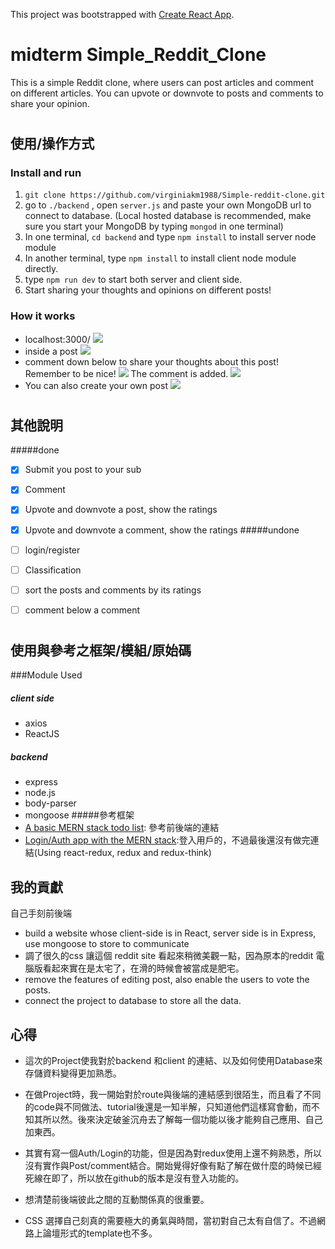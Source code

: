 This project was bootstrapped with [Create React App](https://github.com/facebook/create-react-app).

# midterm Simple_Reddit_Clone

This is a simple Reddit clone, where users can post articles and comment on different articles. You can upvote or downvote to posts and comments to share your opinion.
#
## 使用/操作方式
### Install and run
1. `git clone https://github.com/virginiakm1988/Simple-reddit-clone.git` 
2. go to `./backend` , open `server.js` and paste your own MongoDB url to connect to database. 
(Local hosted database is recommended, make sure you start your MongoDB by typing `mongod` in one terminal)
3. In one terminal, `cd backend` and type `npm install` to install server node module
4. In another terminal,  type `npm install` to install client node module directly.
5. type `npm run dev` to start both server and client side. 
6. Start sharing your thoughts and opinions on different posts!
### How it works
* localhost:3000/
![](https://i.imgur.com/YeHvkwc.png)
* inside a post
![](https://i.imgur.com/PABZ35S.png)
* comment down below to share your thoughts about this post! Remember to be nice!
![](https://i.imgur.com/jp7v5YC.png)
The comment is added.
![](https://imgur.com/ZugXuJh.png)
* You can also create your own post
![](https://imgur.com/wJ1m05n.png)


#
## 其他說明
#####done
- [x] Submit you post to your sub
- [x] Comment
- [x] Upvote and downvote a post, show the ratings
- [x] Upvote and downvote a comment, show the ratings
#####undone
- [ ] login/register
- [ ] Classification
- [ ] sort the posts and comments by its ratings
- [ ] comment below a comment



#
## 使用與參考之框架/模組/原始碼

###Module Used
##### client side
* axios
* ReactJS
##### backend
* express 
* node.js
* body-parser
* mongoose
#####參考框架
* [A basic MERN stack todo list](https://codingthesmartway.com/the-mern-stack-tutorial-building-a-react-crud-application-from-start-to-finish-part-1/): 參考前後端的連結
* [Login/Auth app with the MERN stack](https://blog.bitsrc.io/build-a-login-auth-app-with-mern-stack-part-2-frontend-6eac4e38ee82):登入用戶的，不過最後還沒有做完連結(Using react-redux, redux and redux-think)
##
## 我的貢獻
自己手刻前後端
* build a website whose client-side is in React, server side is in Express, use mongoose to store  to communicate 
* 調了很久的css 讓這個 reddit site 看起來稍微美觀一點，因為原本的reddit 電腦版看起來實在是太宅了，在滑的時候會被當成是肥宅。
* remove the features of editing post, also enable the users to vote the posts.
* connect the project to database to store all the data. 
## 心得
- 這次的Project使我對於backend 和client 的連結、以及如何使用Database來存儲資料變得更加熟悉。
- 在做Project時，我一開始對於route與後端的連結感到很陌生，而且看了不同的code與不同做法、tutorial後還是一知半解，只知道他們這樣寫會動，而不知其所以然。後來決定破釜沉舟去了解每一個功能以後才能夠自己應用、自己加東西。
- 其實有寫一個Auth/Login的功能，但是因為對redux使用上還不夠熟悉，所以沒有實作與Post/comment結合。開始覺得好像有點了解在做什麼的時候已經死線在即了，所以放在github的版本是沒有登入功能的。

- 想清楚前後端彼此之間的互動關係真的很重要。
- CSS 選擇自己刻真的需要極大的勇氣與時間，當初對自己太有自信了。不過網路上論壇形式的template也不多。
